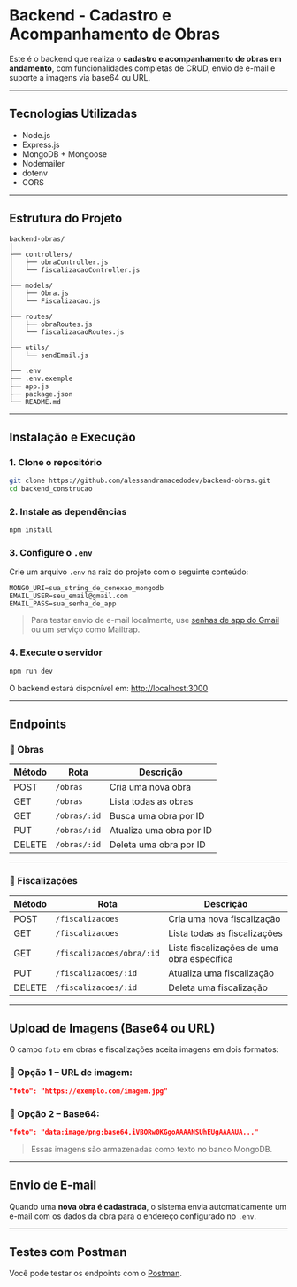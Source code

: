 # Backend - Cadastro e Acompanhamento de Obras

Este é o backend que realiza o **cadastro e acompanhamento de obras em andamento**, com funcionalidades completas de CRUD, envio de e-mail e suporte a imagens via base64 ou URL.

---

## Tecnologias Utilizadas

- Node.js
- Express.js
- MongoDB + Mongoose
- Nodemailer
- dotenv
- CORS

---

## Estrutura do Projeto

```
backend-obras/
│
├── controllers/
│   ├── obraController.js
│   └── fiscalizacaoController.js
│
├── models/
│   ├── Obra.js
│   └── Fiscalizacao.js
│
├── routes/
│   ├── obraRoutes.js
│   └── fiscalizacaoRoutes.js
│
├── utils/
│   └── sendEmail.js
│
├── .env      
├── .env.exemple      
├── app.js           
├── package.json
└── README.md
```

---

## Instalação e Execução

### 1. Clone o repositório

```bash
git clone https://github.com/alessandramacedodev/backend-obras.git
cd backend_construcao
```

### 2. Instale as dependências

```bash
npm install
```

### 3. Configure o `.env`

Crie um arquivo `.env` na raiz do projeto com o seguinte conteúdo:

```env
MONGO_URI=sua_string_de_conexao_mongodb
EMAIL_USER=seu_email@gmail.com
EMAIL_PASS=sua_senha_de_app
```

> Para testar envio de e-mail localmente, use [senhas de app do Gmail](https://myaccount.google.com/apppasswords) ou um serviço como Mailtrap.

### 4. Execute o servidor

```bash
npm run dev
```

O backend estará disponível em: [http://localhost:3000](http://localhost:3000)

---

## Endpoints 

### 🔹 Obras

| Método | Rota | Descrição |
|--------|------|-----------|
| POST   | `/obras` | Cria uma nova obra |
| GET    | `/obras` | Lista todas as obras |
| GET    | `/obras/:id` | Busca uma obra por ID |
| PUT    | `/obras/:id` | Atualiza uma obra por ID |
| DELETE | `/obras/:id` | Deleta uma obra por ID |

---

### 🔹 Fiscalizações

| Método | Rota | Descrição |
|--------|------|-----------|
| POST   | `/fiscalizacoes` | Cria uma nova fiscalização |
| GET    | `/fiscalizacoes` | Lista todas as fiscalizações |
| GET    | `/fiscalizacoes/obra/:id` | Lista fiscalizações de uma obra específica |
| PUT    | `/fiscalizacoes/:id` | Atualiza uma fiscalização |
| DELETE | `/fiscalizacoes/:id` | Deleta uma fiscalização |

---

## Upload de Imagens (Base64 ou URL)

O campo `foto` em obras e fiscalizações aceita imagens em dois formatos:

### 🔹 Opção 1 – URL de imagem:
```json
"foto": "https://exemplo.com/imagem.jpg"
```

### 🔹 Opção 2 – Base64:
```json
"foto": "data:image/png;base64,iVBORw0KGgoAAAANSUhEUgAAAAUA..."
```

> Essas imagens são armazenadas como texto no banco MongoDB.

---

##  Envio de E-mail

Quando uma **nova obra é cadastrada**, o sistema envia automaticamente um e-mail com os dados da obra para o endereço configurado no `.env`.

---

## Testes com Postman

Você pode testar os endpoints com o [Postman](https://www.postman.com/).


```





